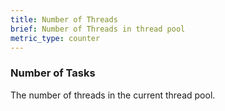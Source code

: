 ```yaml
---
title: Number of Threads
brief: Number of Threads in thread pool
metric_type: counter
---
```

### Number of Tasks

The number of threads in the current thread pool.
